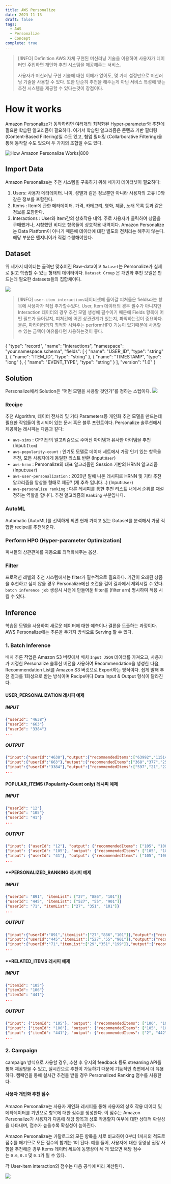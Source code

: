 ```yaml
---
title: AWS Personalize
date: 2023-11-13
draft: false
tags:
  - AWS
  - Personalize
  - Concept
complete: true
---
```


> [!INFO] Definition
> AWS 자체 구현된 머신러닝 기술을 이용하여 사용자가 데이터만 주입하면 개인화 추천 시스템을 제공해주는 서비스. 
> 
> 사용자가 머신러닝 구현 기술에 대한 이해가 없어도, 몇 가지 설정만으로 머신러닝 기술을 사용할 수 있다. 또한 단순히 추천을 해주는게 아닌 서비스 특성에 맞는 추천 시스템을 제공할 수 있다는것이 장점이다.



# How it works

Amazon Personalize가 동작하려면 여러개의 최적화된 Hyper-parameter와 추천에 필요한 학습된 알고리즘이 필요하다. 여기서 학습된 알고리즘은 콘텐츠 기반 필터링 (Content-Based Filtering)일 수도 있고, 협업 필터링 (Collarborative Filtering)을 통해 동작할 수도 있으며 두 가지의 조합일 수도 있다.

![How Amazon Personalize Works|800](https://i.imgur.com/SKdVRBv.png)


## Import Data
Amazon Personalize는 추천 시스템을 구축하기 위해 세가지 데이터셋이 필요하다:
1. Users: 사용자 메타데이터. 나이, 성별과 같은 정보뿐만 아니라 사용자의 고유 ID와 같은 정보를 포함한다.
2. Items : Item에 관한 메타데이터. 가격, 카테고리, 영화, 제품, 노래 목록 등과 같은 정보를 포함한다. 
3. Interactions : User와 Item간의 상호작용 내역. 주로 사용자가 클릭하여 상품을 구매했거나, 시청했던 비디오 항목들이 상호작용 내역이다. 
Amazon Personalize는 Data Platform이 아니기 때문에 데이터에 대한 별도의 전처리는 해주지 않는다. 해당 부분은 엔지니어가 직접 수행해야한다.


## Dataset
위 세가지 데이터는 골격만 맞추어진 Raw-data이고 `Dataset`는 Personalize가 실제로 읽고 학습할 수 있는 형태의 데이터이다. `Dataset Group` 은 개인화 추천 모델은 만드는데 필요한 datasets들의 집합체이다.

![](https://i.imgur.com/zt4Nb3v.png)


> [!INFO]
> `user-item interactions`데이터셋에 들어갈 피쳐들은 fields라는 항목에 사용자가 직접 추가할수있다. User, Item 데이터의 경우 필수가 아니지만 Interaction 데이터의 경우 추천 모델 생성에 필수이기 때문에 Fields 항목에 어떤 필드가 들어갈지, 피쳐간에 어떤 상관관계가 있는지, 파악하는것이 중요하다. 물론, 파라미터까지 최적화 시켜주는 performHPO 기능이 있기때문에 사용할 수 있는 금액이 여유롭다면 사용하는것이 좋다.
> ```json
{
  "type": "record",
  "name": "Interactions",
  "namespace": "your.namespace.schema",
  "fields": [
  {
  "name": "USER_ID",
  "type": "string"
  },
  {
  "name": "ITEM_ID",
  "type": "string"
  },
  {
  "name": "TIMESTAMP",
  "type": "long"
  },
  {
  "name": "EVENT_TYPE",
  "type": "string"
  }
  ],
  "version": "1.0"
 }


## Solution
Personalize에서 Solution은 “어떤 모델을 사용할 것인가”를 정하는 스텝이다.
![](https://i.imgur.com/dOtmMIm.png)


### Recipe
추천 Algorithm, 데이터 전처리 및 기타 Parameters등 개인화 추천 모델을 만드는데 필요한 작업들이 명시되어 있는 문서 혹은 블루 프린트이다. Personalize 솔루션에서 제공하는 레시피는 다음과 같다:
- `aws-sims` : CF기반의 알고리즘으로 주어진 아이템과 유사한 아이템을 추천 (Input:`Item`)
- `aws-popularity-count` : 인기도 모델로 데이터 세트에서 가장 인기 있는 항목을 추천, 모든 사용자에게 동일한 리스트 반환 (Input:`User`)
- `aws-hrnn` : Personalize의 대표 알고리즘인 Session 기반의 HRNN 알고리즘 (Input:`User`)
- `aws-user-personalization` : 2020년 말에 나온 레시피로 HRNN 및 기타 추천 알고리즘을 앙상블 형태로 제공? (제 추측 입니다…) (Input:`User`)
- `aws-personalize ranking` : 다른 레시피를 통한 추천 리스트 내에서 순위를 재설정하는 역할을 합니다. 추천 알고리즘의 `Ranking` 부분입니다.

### AutoML
Automatic (AutoML)를 선택하게 되면 현재 가지고 있는 Dataset를 분석해서 가장 적합한 recipe를 추천해준다.

### Perform HPO (Hyper-parameter Optimization)
피쳐들의 상관관계를 자동으로 최적화해주는 옵션.

### Filter
프로덕션 레벨의 추천 시스템에서는 filter가 필수적으로 필요하다. 기간이 오래된 상품을 추천하고 싶지 않을 경우 Personalize에선 조건을 걸어 결과에서 제외시킬 수 있다. `batch inference job` 생성시 사전에 만들어둔 filter를 (filter arn) 명시하여 적용 시킬 수 있다.

## Inference
학습된 모델을 사용하여 새로운 데이터에 대한 예측이나 결론을 도출하는 과정이다. AWS Personalize에는 추론을 두가지 방식으로 Serving 할 수 있다.

### 1. Batch Inference
배치 추론 작업은 Amazon S3 버킷에서 배치 `Input JSON` 데이터를 가져오고, 사용자가 지정한 Personalize 솔루션 버전을 사용하여 Recommendation을 생성한 다음, Recommendation List를 Amazon S3 버킷으로 Export하는 방식이다. 쉽게 말해 추천 결과를 1회성으로 받는 방식이며 Recipe마다 Data Input & Output 형식이 달라진다.

#### USER_PERSONALIZATION 레시피 예제
##### **INPUT**
```json
{"userId": "4638"}
{"userId": "663"}
{"userId": "3384"}
...
```

##### **OUTPUT**
```json
{"input":{"userId":"4638"},"output":{"recommendedItems":["63992","115149","110102","148626","148888","31685","102445","69526","92535","143355","62374","7451","56171","122882","66097","91542","142488","139385","40583","71530","39292","111360","34048","47099","135137"],"scores":[0.0152238,0.0069081,0.0068222,0.006394,0.0059746,0.0055851,0.0049357,0.0044644,0.0042968,0.004015,0.0038805,0.0037476,0.0036563,0.0036178,0.00341,0.0033467,0.0033258,0.0032454,0.0032076,0.0031996,0.0029558,0.0029021,0.0029007,0.0028837,0.0028316]},"error":null}
{"input":{"userId":"663"},"output":{"recommendedItems":["368","377","25","780","1610","648","1270","6","165","1196","1097","300","1183","608","104","474","736","293","141","2987","1265","2716","223","733","2028"],"scores":[0.0406197,0.0372557,0.0254077,0.0151975,0.014991,0.0127175,0.0124547,0.0116712,0.0091098,0.0085492,0.0079035,0.0078995,0.0075598,0.0074876,0.0072006,0.0071775,0.0068923,0.0066552,0.0066232,0.0062504,0.0062386,0.0061121,0.0060942,0.0060781,0.0059263]},"error":null}
{"input":{"userId":"3384"},"output":{"recommendedItems":["597","21","223","2144","208","2424","594","595","920","104","520","367","2081","39","1035","2054","160","1370","48","1092","158","2671","500","474","1907"],"scores":[0.0241061,0.0119394,0.0118012,0.010662,0.0086972,0.0079428,0.0073218,0.0071438,0.0069602,0.0056961,0.0055999,0.005577,0.0054387,0.0051787,0.0051412,0.0050493,0.0047126,0.0045393,0.0042159,0.0042098,0.004205,0.0042029,0.0040778,0.0038897,0.0038809]},"error":null}
...
```


#### **POPULAR_ITEMS (Popularity-Count only)** 레시피 예제
##### **INPUT**
```json
{"userId": "12"}
{"userId": "105"}
{"userId": "41"}
...
```
##### **OUTPUT**
```json
{"input": {"userId": "12"}, "output": {"recommendedItems": ["105", "106", "441"]}}
{"input": {"userId": "105"}, "output": {"recommendedItems": ["105", "106", "441"]}}
{"input": {"userId": "41"}, "output": {"recommendedItems": ["105", "106", "441"]}}
...
```

#### **PERSONALIZED_RANKING 레시피 예제
##### **INPUT**
```json
{"userId": "891", "itemList": ["27", "886", "101"]}
{"userId": "445", "itemList": ["527", "55", "901"]}
{"userId": "71", "itemList": ["27", "351", "101"]}
...
```
##### **OUTPUT**
```json
{"input":{"userId":"891","itemList":["27","886","101"]},"output":{"recommendedItems":["27","101","886"],"scores":[0.48421,0.28133,0.23446]}}
{"input":{"userId":"445","itemList":["527","55","901"]},"output":{"recommendedItems":["901","527","55"],"scores":[0.46972,0.31011,0.22017]}}
{"input":{"userId":"71","itemList":["29","351","199"]},"output":{"recommendedItems":["351","29","199"],"scores":[0.68937,0.24829,0.06232]}}
...
```

#### **RELATED_ITEMS 레시피 예제
##### **INPUT**
```json
{"itemId": "105"}
{"itemId": "106"}
{"itemId": "441"}
...
```
##### **OUTPUT**
```json
{"input": {"itemId": "105"}, "output": {"recommendedItems": ["106", "107", "49"]}}
{"input": {"itemId": "106"}, "output": {"recommendedItems": ["105", "107", "49"]}}
{"input": {"itemId": "441"}, "output": {"recommendedItems": ["2", "442", "435"]}}
...
```


### 2. Campaign
campaign 방식으로 사용할 경우, 추천 후 유저의 feedback 등도 streaming API를 통해 제공받을 수 있고, 실시간으로 추천이 가능하기 때문에 기능적인 측면에서 더 유용하다. 캠페인을 통해 실시간 추천을 받을 경우 Personalized Ranking 점수를 사용한다.

#### 사용자 개인화 추천 점수
Amazon Personalize는 사용자 개인화 레시피를 통해 사용자의 상호 작용 데이터 및 메타데이터를 기반으로 항목에 대한 점수를 생성한다. 이 점수는 Amazon Personalize가 사용자가 다음에 해당 항목과 상호 작용할지 여부에 대한 상대적 확실성을 나타내며, 점수가 높을수록 확실성이 높아진다.

Amazon Personalize는 카탈로그의 모든 항목을 서로 비교하여 0부터 1까지의 척도로 점수를 매기므로 모든 점수의 합계는 1이 된다. 예를 들어, 사용자에 대한 동영상 권장 사항을 추천해준 경우 Items 데이터 세트에 동영상이 세 개 있으면 해당 점수는 `0.6`, `0.3` 및 `0.1`가 될 수 있다.

각 User-item interaction의 점수는 다음 공식에 따라 계산된다.

![](https://i.imgur.com/mqfhdGg.png)


